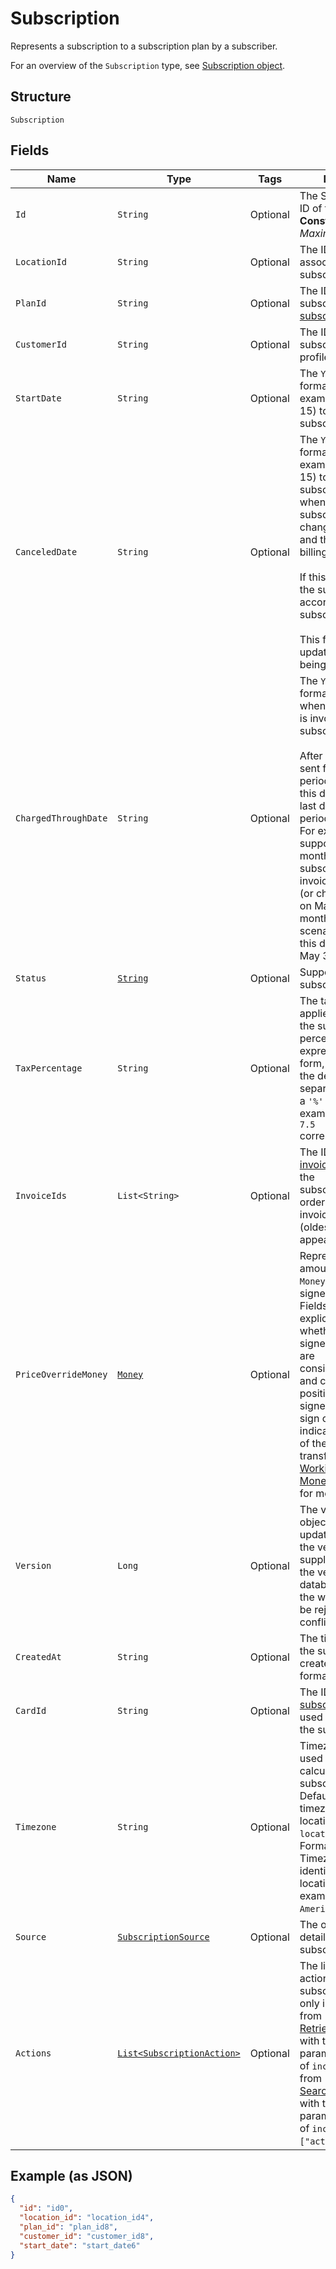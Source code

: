 
# Subscription

Represents a subscription to a subscription plan by a subscriber.

For an overview of the `Subscription` type, see
[Subscription object](../../https://developer.squareup.com/docs/subscriptions-api/overview#subscription-object-overview).

## Structure

`Subscription`

## Fields

| Name | Type | Tags | Description | Getter |
|  --- | --- | --- | --- | --- |
| `Id` | `String` | Optional | The Square-assigned ID of the subscription.<br>**Constraints**: *Maximum Length*: `255` | String getId() |
| `LocationId` | `String` | Optional | The ID of the location associated with the subscription. | String getLocationId() |
| `PlanId` | `String` | Optional | The ID of the subscribed-to [subscription plan](../../doc/models/catalog-subscription-plan.md). | String getPlanId() |
| `CustomerId` | `String` | Optional | The ID of the subscribing [customer](../../doc/models/customer.md) profile. | String getCustomerId() |
| `StartDate` | `String` | Optional | The `YYYY-MM-DD`-formatted date (for example, 2013-01-15) to start the subscription. | String getStartDate() |
| `CanceledDate` | `String` | Optional | The `YYYY-MM-DD`-formatted date (for example, 2013-01-15) to cancel the subscription,<br>when the subscription status changes to `CANCELED` and the subscription billing stops.<br><br>If this field is not set, the subscription ends according its subscription plan.<br><br>This field cannot be updated, other than being cleared. | String getCanceledDate() |
| `ChargedThroughDate` | `String` | Optional | The `YYYY-MM-DD`-formatted date up to when the subscriber is invoiced for the<br>subscription.<br><br>After the invoice is sent for a given billing period,<br>this date will be the last day of the billing period.<br>For example,<br>suppose for the month of May a subscriber gets an invoice<br>(or charged the card) on May 1. For the monthly billing scenario,<br>this date is then set to May 31. | String getChargedThroughDate() |
| `Status` | [`String`](../../doc/models/subscription-status.md) | Optional | Supported subscription statuses. | String getStatus() |
| `TaxPercentage` | `String` | Optional | The tax amount applied when billing the subscription. The<br>percentage is expressed in decimal form, using a `'.'` as the decimal<br>separator and without a `'%'` sign. For example, a value of `7.5`<br>corresponds to 7.5%. | String getTaxPercentage() |
| `InvoiceIds` | `List<String>` | Optional | The IDs of the [invoices](../../doc/models/invoice.md) created for the<br>subscription, listed in order when the invoices were created<br>(oldest invoices appear first). | List<String> getInvoiceIds() |
| `PriceOverrideMoney` | [`Money`](../../doc/models/money.md) | Optional | Represents an amount of money. `Money` fields can be signed or unsigned.<br>Fields that do not explicitly define whether they are signed or unsigned are<br>considered unsigned and can only hold positive amounts. For signed fields, the<br>sign of the value indicates the purpose of the money transfer. See<br>[Working with Monetary Amounts](../../https://developer.squareup.com/docs/build-basics/working-with-monetary-amounts)<br>for more information. | Money getPriceOverrideMoney() |
| `Version` | `Long` | Optional | The version of the object. When updating an object, the version<br>supplied must match the version in the database, otherwise the write will<br>be rejected as conflicting. | Long getVersion() |
| `CreatedAt` | `String` | Optional | The timestamp when the subscription was created, in RFC 3339 format. | String getCreatedAt() |
| `CardId` | `String` | Optional | The ID of the [subscriber's](../../doc/models/customer.md) [card](../../doc/models/card.md)<br>used to charge for the subscription. | String getCardId() |
| `Timezone` | `String` | Optional | Timezone that will be used in date calculations for the subscription.<br>Defaults to the timezone of the location based on `location_id`.<br>Format: the IANA Timezone Database identifier for the location timezone (for example, `America/Los_Angeles`). | String getTimezone() |
| `Source` | [`SubscriptionSource`](../../doc/models/subscription-source.md) | Optional | The origination details of the subscription. | SubscriptionSource getSource() |
| `Actions` | [`List<SubscriptionAction>`](../../doc/models/subscription-action.md) | Optional | The list of scheduled actions on this subscription. It is set only in the response from  <br>[RetrieveSubscription](../../doc/api/subscriptions.md#retrieve-subscription) with the query parameter<br>of `include=actions` or from<br>[SearchSubscriptions](../../doc/api/subscriptions.md#search-subscriptions) with the input parameter<br>of `include:["actions"]`. | List<SubscriptionAction> getActions() |

## Example (as JSON)

```json
{
  "id": "id0",
  "location_id": "location_id4",
  "plan_id": "plan_id8",
  "customer_id": "customer_id8",
  "start_date": "start_date6"
}
```

